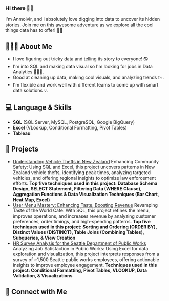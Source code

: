 ### Hi there 👋🏾
I'm Anmolvir, and I absolutely love digging into data to uncover its hidden stories. Join me on this awesome adventure as we explore all the cool things data has to offer! 🚀💡

## 🙋🏾‍♀️ About Me
- I love figuring out tricky data and telling its story to everyone! 🌎 
- I'm into SQL and making data visual so I'm looking for jobs in Data Analytics 👩🏾‍💻. 
- Good at cleaning up data, making cool visuals, and analyzing trends 📉.
- I'm flexible and work well with different teams to come up with smart data solutions 💡.

## 💻 Language & Skills
- **SQL** (SQL Server, MySQL, PostgreSQL, Google BigQuery)
- **Excel** (VLookup, Conditional Formatting, Pivot Tables)
- **Tableau**

## 🚀 Projects
- [Understanding Vehicle Thefts in New Zealand](https://github.com/anmolvir-kaur/MotorVehicleTheftsAnalysis/blob/main/README.md) Enhancing Community Safety: Using SQL and Excel, this project uncovers patterns in New Zealand vehicle thefts, identifying peak times, analyzing targeted vehicles, and offering regional insights to optimize law enforcement efforts. **Top five techniques used in this project: Database Schema Design, SELECT Statement, Filtering Data (WHERE Clause), Aggregation Functions & Data Visualization Techniques (Bar Chart, Heat Map, Excel)**
- [User Menu Mastery: Enhancing Taste, Boosting Revenue](https://github.com/anmolvir-kaur/TasteoftheWorldCafeMenuAnalysis/blob/main/README.md) Revamping Taste of the World Cafe: With SQL, this project refines the menu, improves operations, and increases revenue by analyzing customer preferences, order timings, and high-spending patterns. **Top five techniques used in this project: Sorting and Ordering (ORDER BY), Distinct Values (DISTINCT), Table Joins (Combining Tables), Subqueries, & View Creation**
- [HR Survey Analysis for the Seattle Department of Public Works](https://github.com/anmolvir-kaur/HRSurveyAnalysis/blob/main/README.md) Analyzing Job Satisfaction in Public Works: Using Excel for data exploration and visualization, this project interprets responses from a survey of ~1,500 Seattle public works employees, offering actionable insights to improve employee engagement. **Techniques used in this project: Conditional Formatting, Pivot Tables, VLOOKUP, Data Validation, & Visualizations**   
  
## 🤝 Connect with Me



